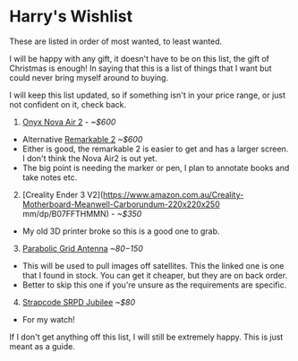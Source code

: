 # Harry's Wishlist

These are listed in order of most wanted, to least wanted.

I will be happy with any gift, it doesn't have to be on this list, the gift of Christmas is enough! In saying that this is a list of things that I want but could never bring myself around to buying.

I will keep this list updated, so if something isn't in your price range, or just not confident on it, check back.

1. [Onyx Nova Air 2](https://shop.boox.com/en-au/products/novaair2) - *~$600*
 - Alternative [Remarkable 2](https://remarkable.com/store/remarkable-2) *~$600*
 - Either is good, the remarkable 2 is easier to get and has a larger screen. I don't think the Nova Air2 is out yet.
 - The big point is needing the marker or pen, I plan to annotate books and take notes etc.
2. [Creality Ender 3 V2](https://www.amazon.com.au/Creality-Motherboard-Meanwell-Carborundum-220x220x250 mm/dp/B07FFTHMMN) - *~$350*
 - My old 3D printer broke so this is a good one to grab. 
3. [Parabolic Grid Antenna](https://www.access12voltwarehouse.com.au/products/19dbi-grid-parabolic-antenna-for-2-3ghz-2-4ghz-2-5ghz) *~$80-$150*
 - This will be used to pull images off satellites. This the linked one is one that I found in stock. You can get it cheaper, but they are on back order.
 - Better to skip this one if you're unsure as the requirements are specific.
4. [Strapcode SRPD Jubilee](https://www.strapcode.com/products/strapcode-watch-bands-metal-ss-bcl20-b117) *~$80*
 - For my watch!
 
 If I don't get anything off this list, I will still be extremely happy. This is just meant as a guide.
